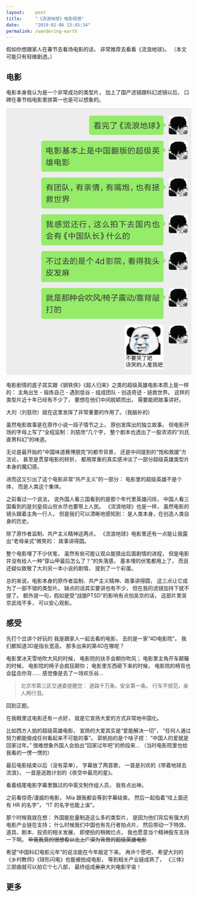 ```yaml
---
layout:    post
title:     "《流浪地球》电影观感"
date:      "2019-02-06 13:45:34"
permalink: /wandering-earth
---
```


假如你想跟家人在春节去看场电影的话，
非常推荐去看看《流浪地球》。
（本文可能只有轻微剧透。）

<!--MORE-->

## 电影

电影本身我认为是一个非常成功的类型片，
加上了国产滤镜跟科幻滤镜以后，
口碑在春节档电影里排第一也是可以想象的。

![comment][comment]

电影剧情的底子其实跟《钢铁侠》《超人归来》之类的超级英雄电影本质上是一样的：
主角出生 - 锻炼自己 - 遇到低谷 - 组成团队 - 创造奇迹 - 拯救世界。
这样的类型片近十年已经有不少了，
要想在他们中间脱颖而出，
需要能把故事讲好。

大刘（刘慈欣）就在这里发挥了非常重要的作用了。（我脑补的）

虽然电影故事是在原作小说一段子情节之上，
原创发挥出的独立故事。
但电影开场的字母上写了“全程监制：刘慈欣”几个字，
整个剧本也透出了一股浓浓的“刘氏直男科幻”的味道。

无论是最开始的“中国味道赛博朋克”的都市背景，
还是中间提到的“饱和救援”方法论，
甚至是贯穿电影的转折，
都用厚重的真实感冲淡了一部分超级英雄类型片本身的魔幻感。

进而这又引出了这个电影非常“共产主义”的一部分：
电影里的超级英雄不是个体，
而是人类这个集体。

之前看过一个说法，
说外国人看三国看到的是那个年代里英雄闪烁，
中国人看三国看到的是刘皇叔山穷水尽也要带上人民。
《流浪地球》也是一样，
虽然电影的镜头跟着主角一行人，
但是我们可以清晰地感知到：
是人类本身，在创造人类自身的历史。

除了原作者监制、共产主义精神这两点，
《流浪地球》电影里还有一点能让我露出“老母亲式”微笑的：
故事讲得圆。

整个电影埋了不少伏笔，
虽然有些可能让观众能猜出后面剧情的进程，
但是电影并没有给人一种“穿山甲最后怎么了？”的失落感，
基本埋的伏笔都用上了，
而且还疑似致敬了大刘另一本小说的剧情，
提到了一个彩蛋。

总的来说，电影本身的原作者监制、共产主义精神、故事讲得圆，
这三点让它成为了一部不错的类型片。
缺点的话其实要讲也有不少，
但在我的滤镜加持下就不提了。
额外提一句，假如是受“战狼PTSD”的影响有点怕吴京的话，
这部片里吴京武戏不多，
可以安心观影。


## 感受

先打个岔讲个好玩的
我是跟家人一起去看的电影，
去的是一家“4D电影院”。
我们都知道3D是指长宽高，
那多出来的第4D在哪呢？

电影里冰天雪地吹大风的时候，
电影院的扶手会朝你吹风；
电影里主角开车颠簸的时候，
电影院的椅子会疯狂颠你；
电影里东西砸下来的时候，
电影院的椅背也会猛击你背……
感觉像是去了一场欢乐谷…

> 北京市第三区交通委提醒您：
> 道路千万条，安全第一条。
> 行车不规范，亲人两行泪。

回到正题。

在我眼里这电影还有一点好，
就是它宣扬大爱的方式非常地中国化。

比如西方人拍的超级英雄电影，
宣扬的大爱其实是“爱能解决一切”，
“任何人通过努力都能做成任何看起来不可能的事”。
郭帆拍的是个啥子捏：
“中国人的爱就是回家过年。”
很难想象外国人会拍出“回家过年吧”的桥段来…
（当时电影院里也给我看的一愣一愣的）

最后电影结束以后（没有菜单），
字幕放了两首歌，
一首是刘欢的《带着地球去流浪》，
一首是逃跑计划的《夜空中最亮的星》。

看着结尾电影字幕里飘过的中英文制作组人员，
我有点出神。

之前看惊奇/漫威的电影，
Mia 跟我都会等到字幕结束。
然后一起指着“哇上面还有 HR 的名字”，
“IT 的名字也能上诶”。

那个时候我就在想：
外国能批量制造这么多的类型片，
是因为他们背后有强大的电影产业链在支持；
什么时候我们中国也有先行者拍点片，
然后带动一下特效、道具、剧本、投资的相关发展，
即使拍的稍微烂点，
我也愿意当个精神股东支持一下啊。
~~毕竟我真的很想看以北上广深为背景的超级英雄电影~~

希望“中国科幻电影元年”的说法能在今年敲定下来。
再许个愿吧，
希望大刘的《乡村教师》《球形闪电》也能被拍成电影，
等到相关产业链成熟了，
《三体》三部曲就可以拍它个七八部，
最终组成~~吴京~~大刘电影宇宙！


## 更多

[comment]: /assets/pics/wechat/wandering_earth.jpg

